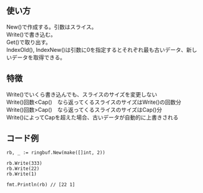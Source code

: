 ## 使い方
New()で作成する。引数はスライス。<br>
Write()で書き込む。<br>
Get()で取り出す。<br>
IndexOld(), IndexNew()は引数に0を指定するとそれぞれ最も古いデータ、新しいデータを取得できる。

## 特徴
Write()でいくら書き込んでも、スライスのサイズを変更しない<br>
Write()回数<Cap()　なら返ってくるスライスのサイズはWrite()の回数分<br>
Write()回数>Cap()　なら返ってくるスライスのサイズはCap()分<br>
Write()によってCapを超えた場合、古いデータが自動的に上書きされる<br>

## コード例

```
rb, _ := ringbuf.New(make([]int, 2))

rb.Write(333)
rb.Write(22)
rb.Write(1)

fmt.Println(rb) // [22 1]
```
